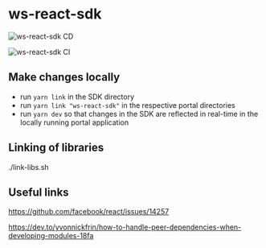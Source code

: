 # ws-react-sdk


![ws-react-sdk CD](https://github.com/wednesday-solutions/ws-react-sdk/workflows/ws-react-sdk%20CD/badge.svg)

![ws-react-sdk CI](https://github.com/wednesday-solutions/ws-react-sdk/workflows/ws-react-sdk%20CI/badge.svg)


## Make changes locally

- run `yarn link` in the SDK directory
- run `yarn link "ws-react-sdk"` in the respective portal directories
- run `yarn dev` so that changes in the SDK are reflected in real-time in the locally running portal application

## Linking of libraries
./link-libs.sh

## Useful links

https://github.com/facebook/react/issues/14257

https://dev.to/yvonnickfrin/how-to-handle-peer-dependencies-when-developing-modules-18fa